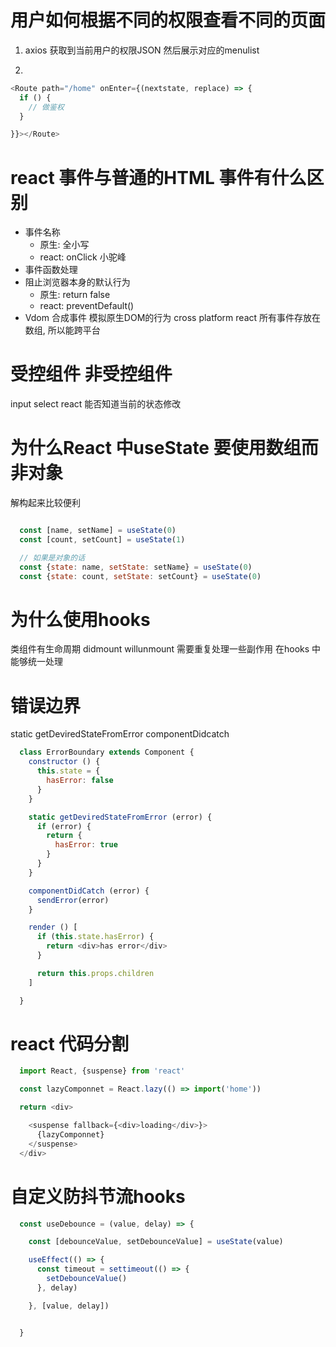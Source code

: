 # 用户如何根据不同的权限查看不同的页面

1. axios 获取到当前用户的权限JSON 然后展示对应的menulist


2. 
```js
<Route path="/home" onEnter={(nextstate, replace) => {
  if () {
    // 做鉴权
  }

}}></Route>

```

# react 事件与普通的HTML 事件有什么区别
- 事件名称
  - 原生: 全小写
  - react: onClick 小驼峰
- 事件函数处理
- 阻止浏览器本身的默认行为
  - 原生: return false
  -  react: preventDefault()
-  Vdom 合成事件 模拟原生DOM的行为 cross platform react 所有事件存放在数组, 所以能跨平台

# 受控组件 非受控组件

input select react 能否知道当前的状态修改

# 为什么React 中useState 要使用数组而非对象

解构起来比较便利

```js

  const [name, setName] = useState(0)
  const [count, setCount] = useState(1)

  // 如果是对象的话
  const {state: name, setState: setName} = useState(0)
  const {state: count, setState: setCount} = useState(0)

```

# 为什么使用hooks
类组件有生命周期 didmount willunmount 需要重复处理一些副作用 在hooks 中能够统一处理 

# 错误边界

static getDeviredStateFromError
componentDidcatch

```js
  class ErrorBoundary extends Component {
    constructor () {
      this.state = {
        hasError: false
      }
    }

    static getDeviredStateFromError (error) {
      if (error) {
        return {
          hasError: true
        }
      }
    }

    componentDidCatch (error) {
      sendError(error)
    }

    render () [
      if (this.state.hasError) {
        return <div>has error</div>
      }

      return this.props.children
    ]

  }

```


# react 代码分割
```js
  import React, {suspense} from 'react'

  const lazyComponnet = React.lazy(() => import('home'))

  return <div>

    <suspense fallback={<div>loading</div>}>
      {lazyComponnet}
    </suspense>
  </div>

```

# 自定义防抖节流hooks

```js
  const useDebounce = (value, delay) => {

    const [debounceValue, setDebounceValue] = useState(value)

    useEffect(() => {
      const timeout = settimeout(() => {
        setDebounceValue()
      }, delay)

    }, [value, delay])


  }

```
